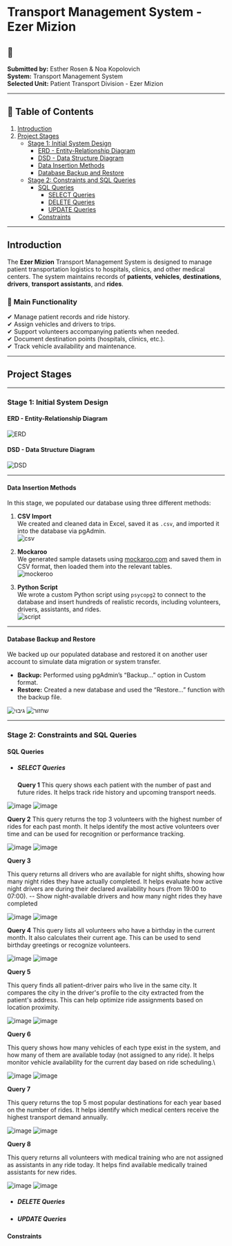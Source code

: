 # Transport Management System - Ezer Mizion

## 📌 
**Submitted by:** Esther Rosen & Noa Kopolovich  
**System:** Transport Management System  
**Selected Unit:** Patient Transport Division - Ezer Mizion  

---

## 📖 Table of Contents
1. [Introduction](#introduction)
2. [Project Stages](#project-stages)
   - [Stage 1: Initial System Design](#stage-1-initial-system-design)
     - [ERD - Entity-Relationship Diagram](#erd---entity-relationship-diagram)
     - [DSD - Data Structure Diagram](#dsd---data-structure-diagram)
     - [Data Insertion Methods](#data-insertion-methods)
     - [Database Backup and Restore](#database-backup-and-restore)
   - [Stage 2: Constraints and SQL Queries](#stage-2-constraints-and-sql-queries)  
     - [SQL Queries](#sql-queries)  
       - [SELECT Queries](#select-queries)  
       - [DELETE Queries](#delete-queries)  
       - [UPDATE Queries](#update-queries)  
     - [Constraints](#constraints)

---

## Introduction
The **Ezer Mizion** Transport Management System is designed to manage patient transportation logistics to hospitals, clinics, and other medical centers. The system maintains records of **patients**, **vehicles**, **destinations**, **drivers**, **transport assistants**, and **rides**.

### 🎯 **Main Functionality**
✔ Manage patient records and ride history.  
✔ Assign vehicles and drivers to trips.  
✔ Support volunteers accompanying patients when needed.  
✔ Document destination points (hospitals, clinics, etc.).  
✔ Track vehicle availability and maintenance.  

---

## Project Stages

---

### Stage 1: Initial System Design

#### ERD - Entity-Relationship Diagram
![ERD](https://github.com/user-attachments/assets/bba8d985-750e-42d8-bdab-7fc84a903914)

#### DSD - Data Structure Diagram
![DSD](https://github.com/user-attachments/assets/93b057d7-0ba5-42d7-91ce-8dfbb8eff4e7)

---

#### Data Insertion Methods

In this stage, we populated our database using three different methods:

1. **CSV Import**  
   We created and cleaned data in Excel, saved it as `.csv`, and imported it into the database via pgAdmin.  
   ![csv](https://github.com/user-attachments/assets/052e4eba-965e-47b3-8d37-2e2115479c3e)


2. **Mockaroo**  
   We generated sample datasets using [mockaroo.com](https://mockaroo.com/) and saved them in CSV format, then loaded them into the relevant tables.  
   ![mockeroo](https://github.com/user-attachments/assets/8c7b1db3-dd25-43fa-9152-b09204da8745)


3. **Python Script**  
   We wrote a custom Python script using `psycopg2` to connect to the database and insert hundreds of realistic records, including volunteers, drivers, assistants, and rides.  
   ![script](https://github.com/user-attachments/assets/7636f529-40c5-419b-87ea-f336951087c0)
   
    
---

#### Database Backup and Restore

We backed up our populated database and restored it on another user account to simulate data migration or system transfer.

- **Backup:** Performed using pgAdmin’s “Backup…” option in Custom format.  
- **Restore:** Created a new database and used the “Restore…” function with the backup file.  

![גיבוי](https://github.com/user-attachments/assets/5ab36a3b-c286-44cc-bc01-7d5c179c3297)
![שחזור](https://github.com/user-attachments/assets/553b6d81-5dc7-4909-92b9-801212bd50d6)


---

### Stage 2: Constraints and SQL Queries

#### SQL Queries

- ##### SELECT Queries
  ****Query 1****
  This query shows each patient with the number of past and future rides. It helps track ride history and upcoming transport needs.

![image](https://github.com/user-attachments/assets/938b97cc-c59d-4a60-93f1-5ece6abf4a50)
![image](https://github.com/user-attachments/assets/9bca6070-a939-4e0d-a2c8-9af4b67ab0ce)
    
  ****Query 2****
     This query returns the top 3 volunteers with the highest number of rides for each past month.
     It helps identify the most active volunteers over time and can be used for recognition or performance tracking.

   ![image](https://github.com/user-attachments/assets/aba89053-119b-48fa-a2a7-96832834dd25)
   ![image](https://github.com/user-attachments/assets/5d36cfdd-56e6-4d43-b376-e999c9309a5d)

  ****Query 3****

   This query returns all drivers who are available for night shifts, showing how many night rides they have actually completed.
   It helps evaluate how active night drivers are during their declared availability hours (from 19:00 to 07:00).
   -- Show night-available drivers and how many night rides they have completed

![image](https://github.com/user-attachments/assets/feea35e2-265b-4e0d-81bf-e6a8986262ee)
![image](https://github.com/user-attachments/assets/3d837720-c059-4424-ae80-bf39787a40d7)

  ****Query 4****
  This query lists all volunteers who have a birthday in the current month.
  It also calculates their current age. This can be used to send birthday greetings or recognize volunteers.

  ![image](https://github.com/user-attachments/assets/652feca7-2529-4601-810c-0e174f674967)
  ![image](https://github.com/user-attachments/assets/1240fa5e-2e88-465d-93fd-ec4f0a33aa6c)

  ****Query 5****

  This query finds all patient-driver pairs who live in the same city.
  It compares the city in the driver's profile to the city extracted from the patient's address.
  This can help optimize ride assignments based on location proximity.

  ![image](https://github.com/user-attachments/assets/0b45f899-6687-434e-b1e6-1330897b6592)
  ![image](https://github.com/user-attachments/assets/9f2e1665-96a6-49a3-bddf-850ca1f859e4)

  ****Query 6****

   This query shows how many vehicles of each type exist in the system, and how many of them are available today (not assigned to any ride).
   It helps monitor vehicle availability for the current day based on ride scheduling.\

   ![image](https://github.com/user-attachments/assets/1f1c164a-8eb5-43fb-9ea8-adf3d69dda0a)
   ![image](https://github.com/user-attachments/assets/575bbcca-31eb-4359-ad8a-5ab005d80894)

  ****Query 7****

   This query returns the top 5 most popular destinations for each year based on the number of rides.
   It helps identify which medical centers receive the highest transport demand annually.

   ![image](https://github.com/user-attachments/assets/c459101d-2398-479a-8985-9bfb050d5990)
   ![image](https://github.com/user-attachments/assets/25a56a65-e837-4d84-a505-13b39dc69a93)
   
  ****Query 8****

  This query returns all volunteers with medical training who are not assigned as assistants in any ride today.
  It helps find available medically trained assistants for new rides.

  ![image](https://github.com/user-attachments/assets/85f8fefa-fcc4-4aab-9652-f90fd4f523dd)
  ![image](https://github.com/user-attachments/assets/937ddac5-6787-44db-ae4f-3e7f4f7af380)

  
- ##### DELETE Queries
- ##### UPDATE Queries

#### Constraints

